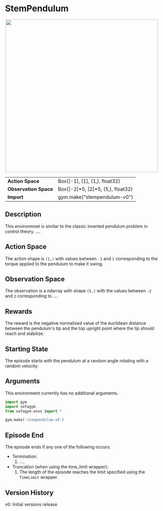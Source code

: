 # StemPendulum
<center>
    <img src="../../../images/stempendulum-v0.png" width="500"/>


  <table>
    <tr>
      <td><b>Action Space</b></td>
      <td>Box([-1], [1], (1,), float32)</td>
    </tr>
    <tr>
      <td><b>Observation Space</b></td>
      <td>Box([-2]*5, [2]*5, (5,), float32)</td>
    </tr>
    <tr>
      <td><b>Import</b></td>
      <td>gym.make("stempendulum-v0")</td>
    </tr>
  </table>
</center>


## Description
This environmnet is similar to the classic inverted pendulum problem in control theory. ....


## Action Space
The action shape is `(1,)` with values between `-1` and `1` corresponding to the torque applied to the pendulum to make it swing.


## Observation Space
The observation is a ndarray with shape `(5,)` with the values between `-2` and `2` corresponding to ....


## Rewards
The reward is the negative normalized value of the euclidean distance between the pendulum's tip and the top upright point where the tip should reach and stabilize.


## Starting State
The episode starts with the pendulum at a random angle rotating with a random velocity.

## Arguments
This environment currently has no additional arguments.

```python
import gym
import sofagym
from sofagym.envs import *

gym.make('stempendulum-v0')
```


## Episode End
The episode ends if any one of the following occurs:
- Termination: 
  1. ....
- Truncation (when using the time_limit wrapper): 
  1. The length of the episode reaches the limit specified using the `TimeLimit` wrapper.


## Version History
v0: Initial versions release